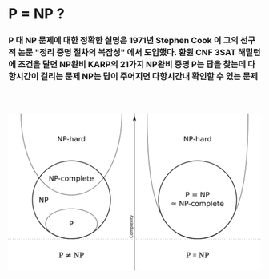 # P = NP ?
### P 대 NP 문제에 대한 정확한 설명은 1971년 Stephen Cook 이 그의 선구적 논문 "정리 증명 절차의 복잡성" 에서 도입했다. 환원 CNF 3SAT 해밀턴에 조건을 달면 NP완비 KARP의 21가지 NP완비 증명 P는 답을 찾는데 다항시간이 걸리는 문제 NP는 답이 주어지면 다항시간내 확인할 수 있는 문제
##### 　
![P = NP](P_np_np-complete_np-hard.svg.png)
